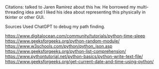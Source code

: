Citations: talked to Jaren Ramirez about this hw. He borrowed my multi-threading idea and I liked his idea about representing this physically in tkinter or other GUI.


Sources
Used ChatGPT to debug my path finding.

https://www.digitalocean.com/community/tutorials/python-time-sleep
https://www.geeksforgeeks.org/python-random-module/
https://www.w3schools.com/python/python_json.asp
https://www.geeksforgeeks.org/python-list-comprehension/
https://www.pythontutorial.net/python-basics/python-write-text-file/
https://www.geeksforgeeks.org/get-current-date-and-time-using-python/